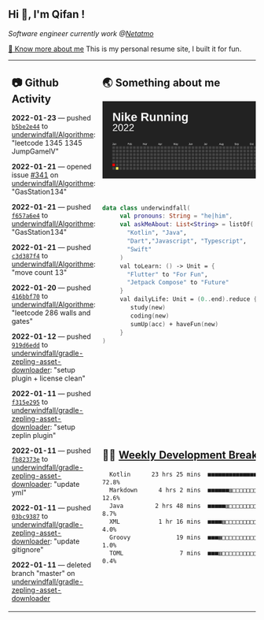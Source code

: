 <h2> Hi 👋, I'm Qifan ! </h2>
<p><em>Software engineer currently work @<a href="https://www.netatmo.com">Netatmo</a>
</em></p><p><a href="https://qifanyang.com/resume" target="_blank"> 🔭 Know more about me</a> This is my personal resume site, I built it for fun.</p>
<table><tr><td valign="top" rowspan="2">

 ## 📷 Github Activity
 <!-- githubActivity starts -->
  **2022-01-23** — pushed [`b5be2e44`](https://github.com/underwindfall/Algorithme/commit/b5be2e44d9e89e7ab0281ff5cfa416640b090af8) to [underwindfall/Algorithme](https://api.github.com/repos/underwindfall/Algorithme): "leetcode 1345 1345  JumpGameIV"

  **2022-01-21** — opened issue [#341](https://api.github.com/repos/underwindfall/Algorithme/issues/341) on [underwindfall/Algorithme](https://api.github.com/repos/underwindfall/Algorithme): "GasStation134"

  **2022-01-21** — pushed [`f657a6e4`](https://github.com/underwindfall/Algorithme/commit/f657a6e4ee4b44303a1f7d9eb3a4822b5432ace3) to [underwindfall/Algorithme](https://api.github.com/repos/underwindfall/Algorithme): "GasStation134"

  **2022-01-21** — pushed [`c3d387f4`](https://github.com/underwindfall/Algorithme/commit/c3d387f4bad6a21ddf6a8fa2281f10b5ab3872df) to [underwindfall/Algorithme](https://api.github.com/repos/underwindfall/Algorithme): "move count 13"

  **2022-01-20** — pushed [`416bbf70`](https://github.com/underwindfall/Algorithme/commit/416bbf70622e2c9f276a1f54926425c4de25b222) to [underwindfall/Algorithme](https://api.github.com/repos/underwindfall/Algorithme): "leetcode 286 walls and gates"

  **2022-01-12** — pushed [`919d6edd`](https://github.com/underwindfall/gradle-zepling-asset-downloader/commit/919d6edd935db623619c89dc2e42c3d4d78fafb2) to [underwindfall/gradle-zepling-asset-downloader](https://api.github.com/repos/underwindfall/gradle-zepling-asset-downloader): "setup plugin + license clean"

  **2022-01-11** — pushed [`f315e295`](https://github.com/underwindfall/gradle-zepling-asset-downloader/commit/f315e295b75b485b838bc5e482db3eb279017581) to [underwindfall/gradle-zepling-asset-downloader](https://api.github.com/repos/underwindfall/gradle-zepling-asset-downloader): "setup zeplin plugin"

  **2022-01-11** — pushed [`fb82373e`](https://github.com/underwindfall/gradle-zepling-asset-downloader/commit/fb82373eb0c85848ff385e2c789098ffab9010cb) to [underwindfall/gradle-zepling-asset-downloader](https://api.github.com/repos/underwindfall/gradle-zepling-asset-downloader): "update yml"

  **2022-01-11** — pushed [`03bc9387`](https://github.com/underwindfall/gradle-zepling-asset-downloader/commit/03bc9387ecd990b401cc889e6c3f02a21a2ef362) to [underwindfall/gradle-zepling-asset-downloader](https://api.github.com/repos/underwindfall/gradle-zepling-asset-downloader): "update gitignore"

  **2022-01-11** — deleted branch "master" on [underwindfall/gradle-zepling-asset-downloader](https://api.github.com/repos/underwindfall/gradle-zepling-asset-downloader)
 <!-- githubActivity ends -->
 </td><td valign="top">

 ## 🌏 Something about me
 <!-- profile starts -->
 <a href="https://github.com/underwindfall" width="100%">
   <img src="https://github.com/underwindfall/GitHubPoster/blob/main/examples/nike.svg"/>
 </a>
 <br/>
 <br/>
 <br/>

 ```kotlin
 data class underwindfall(
      val pronouns: String = "he|him",
      val askMeAbout: List<String> = listOf(
        "Kotlin", "Java",
        "Dart","Javascript", "Typescript",
        "Swift"
      )
      val toLearn: () -> Unit = {
        "Flutter" to "For Fun",
        "Jetpack Compose" to "Future"
      }
      val dailyLife: Unit = (0..end).reduce { acc, new ->
         study(new)
         coding(new)
         sumUp(acc) + haveFun(new)
      }
 )
 ```
 <!-- profile ends -->
 </td></tr><tr><td valign="top">

 ## 🏊‍♂️ <a href="https://gist.github.com/underwindfall/377ee88ba1fabd1e93516e48ca9c61eb" target="_blank">Weekly Development Breakdown</a>
  <!-- codeTime starts -->
  ```text
    Kotlin      23 hrs 25 mins  ■■■■■■■■■■■■■■■■■■■■■□□□  72.8%
    Markdown      4 hrs 2 mins  ■■■■■■▥□□□□□□□□□□□□□□□□□  12.6%
    Java         2 hrs 48 mins  ■■■■■▥□□□□□□□□□□□□□□□□□□   8.7%
    XML           1 hr 16 mins  ■■■■▥□□□□□□□□□□□□□□□□□□□   4.0%
    Groovy             19 mins  ■■■▦□□□□□□□□□□□□□□□□□□□□   1.0%
    TOML                7 mins  ■■■▥□□□□□□□□□□□□□□□□□□□□   0.4%
  ```
  <!-- codeTime starts -->
  </td></tr></table>
